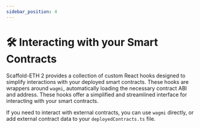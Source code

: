 ```yaml
---
sidebar_position: 4
---
```


# 🛠 Interacting with your Smart Contracts

Scaffold-ETH 2 provides a collection of custom React hooks designed to simplify interactions with your deployed smart contracts. These hooks are wrappers around `wagmi`, automatically loading the necessary contract ABI and address. These hooks offer a simplified and streamlined interface for interacting with your smart contracts.

If you need to interact with external contracts, you can use `wagmi` directly, or add external contract data to your `deployedContracts.ts` file.